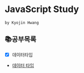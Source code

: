 # JavaScript Study
`by Kyojin Hwang`

## 📚공부목록

- [x] 데이터타입
- <a href="https://github.com/KyoJin-Hwang/front-javascript-study/tree/master/JS_Data">데이터 타입</a>




<br/>
